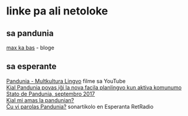 # linke pa ali netoloke

## sa pandunia
 
[max ka bas](https://maxkabas.wordpress.com/) - bloge

## sa esperante

[Pandunia - Multkultura Lingvo](https://www.youtube.com/watch?v=oKZrX-KxXho) filme sa YouTube  
[Kial Pandunia povas iĝi la nova facila planlingvo kun aktiva komunumo](https://medium.com/@Vanege/kial-pandunia-povas-i%C4%9Di-la-nova-facila-planlingvo-kun-aktiva-komunumo-7f967f3dc1ef)  
[Stato de Pandunia, septembro 2017](https://medium.com/@Vanege/stato-de-pandunia-septembro-2017-b8e7d93dd3ce)  
[Kial mi amas la pandunian?](https://steemit.com/esperanti/@salomono/kial-mi-amas-la-pandunian)  
[Ĉu vi parolas Pandunia?](http://esperantaretradio.blogspot.fi/2017/10/cu-vi-parolas-pandunia.html) sonartikolo en Esperanta RetRadio  

